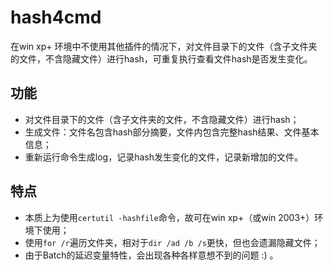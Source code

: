 # hash4cmd
在win xp+ 环境中不使用其他插件的情况下，对文件目录下的文件（含子文件夹的文件，不含隐藏文件）进行hash，可重复执行查看文件hash是否发生变化。

## 功能
 - 对文件目录下的文件（含子文件夹的文件，不含隐藏文件）进行hash；
 - 生成文件：文件名包含hash部分摘要，文件内包含完整hash结果、文件基本信息；
 - 重新运行命令生成log，记录hash发生变化的文件，记录新增加的文件。

## 特点
 - 本质上为使用`certutil -hashfile`命令，故可在win xp+（或win 2003+）环境下使用；
 - 使用`for /r`遍历文件夹，相对于`dir /ad /b /s`更快，但也会遗漏隐藏文件；
 - 由于Batch的延迟变量特性，会出现各种各样意想不到的问题 :) 。
